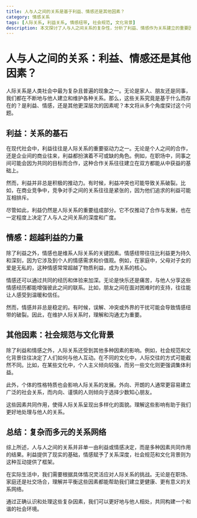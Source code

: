 ```yaml
---
title: 人与人之间的关系是基于利益、情感还是其他因素？
category: 情感关系
tags: [人际关系, 利益关系, 情感纽带, 社会规范, 文化背景]
description: 本文探讨了人与人之间关系的复杂性，分析了利益、情感作为关系建立的重要因素，同时考虑了社会规范和文化背景等其他影响因素。人际关系既由现实的利益驱动，也受深刻的情感纽带影响，理解这些因素有助于我们更好地维护和发展与他人的关系。
---
```

# 人与人之间的关系：利益、情感还是其他因素？

人际关系是人类社会中最为复杂且普遍的现象之一。无论是家人、朋友还是同事，我们都在不断地与他人建立和维护各种关系。那么，这些关系究竟是基于什么而存在的？是利益、情感，还是其他更深层次的因素呢？本文将从多个角度探讨这个问题。

## 利益：关系的基石

在现代社会中，利益往往是人际关系的重要驱动力之一。无论是个人之间的合作，还是企业间的商业往来，利益都扮演着不可或缺的角色。例如，在职场中，同事之间可能会因为共同的目标而合作，这种合作关系往往建立在双方都能从中获益的基础上。

然而，利益并非总是积极的推动力。有时候，利益冲突也可能导致关系破裂。比如，在商业竞争中，竞争对手之间的关系往往是紧张的，因为他们追求的利益可能互相排斥。

尽管如此，利益仍然是人际关系的重要组成部分。它不仅推动了合作与发展，也在一定程度上决定了人与人之间关系的深度和广度。


## 情感：超越利益的力量

除了利益之外，情感也是维系人际关系的关键因素。情感纽带往往比利益更为持久和深刻，因为它涉及到个人的情感需求和价值观。例如，在家庭中，父母对子女的爱是无私的，这种情感常常超越了物质利益，成为关系的核心。

情感还可以通过共同的经历和体验来加深。无论是快乐还是痛苦，与他人分享这些情感经历都能增强彼此之间的联系。比如，朋友之间在面对困难时的支持，往往能让人感受到温暖和信任。

然而，情感并非总是稳定的。有时候，误解、冲突或外界的干扰可能会导致情感纽带的破裂。因此，在维护人际关系时，理解和沟通尤为重要。

## 其他因素：社会规范与文化背景

除了利益和情感之外，人际关系还受到其他多种因素的影响。例如，社会规范和文化背景往往决定了人们如何与他人互动。在不同的文化中，人际交往的方式可能截然不同。比如，在某些文化中，个人主义倾向较强，而另一些文化则更强调集体利益。

此外，个体的性格特质也会影响人际关系的发展。外向、开朗的人通常更容易建立广泛的社会关系，而内向、谨慎的人则倾向于选择少数知心朋友。

这些因素共同作用，使得人际关系呈现出多样化的面貌。理解这些影响有助于我们更好地处理与他人的关系。

## 总结：复杂而多元的关系网络

综上所述，人与人之间的关系并非单一由利益或情感决定，而是多种因素共同作用的结果。利益提供了现实的基础，情感赋予了关系深度，社会规范和文化背景则为这种互动提供了框架。

在实际生活中，我们需要根据具体情况灵活应对人际关系的挑战。无论是在职场、家庭还是社交场合，理解并平衡这些因素都能帮助我们建立更健康、更有意义的关系网络。

通过正确认识和处理这些复杂因素，我们可以更好地与他人相处，共同构建一个和谐的社会环境。